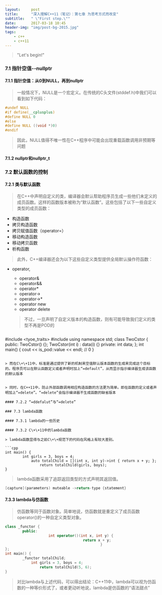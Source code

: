 ```yaml
---
layout:     post
title:      "深入理解C++11（笔记）：第七章 为思考方式而改变"
subtitle:   " \"First step.\""
date:       2017-03-18 10:45
header-img: "img/post-bg-2015.jpg" 
tags:
    - c++
    - c++11
---
```


> "Let's begin!"

### 7.1 指针空值--nullptr

#### 7.1.1 指针空值：从0到NULL，再到nullptr

> 一般情况下，NULL是一个宏定义。在传统的C头文件(stddef.h)中我们可以看到如下代码：

```cpp
#undef NULL
#if define(__cplusplus)
#define NULL 0
#else
#define NULL ((void *)0)
#endif
```

> 因此，NULL值得不唯一性在C\+\+程序中可能会出现重载函数调用非预期等问题

#### 7.1.2 nullptr和nullptr_t

### 7.2 默认函数的控制

#### 7.2.1 类与默认函数

> 在C\+\+中声明自定义的类，编译器会默认帮助程序员生成一些他们未定义的成员函数。这样的函数版本被称为“默认函数”。这些包括了以下一些自定义类型的成员函数：

- 构造函数
- 拷贝构造函数
- 拷贝赋值函数（operator=）
- 移动构造函数
- 移动拷贝函数
- 析构函数

> 此外，C\+\+编译器还会为以下这些自定义类型提供全局默认操作符函数：

- operator,
    - operator&
    - operator&&
    - operator*
    - operator->
    - operator->*
    - operator new
    - operator delete

    > 不过，一旦声明了自定义版本的构造函数，则有可能导致我们定义的类型不再是POD的

    ```cpp
#include <tyoe_traits>
#include <iostream>
    using namespace std;
    class TwoCstor {
            public:
                        TwoCstor() {};
                                TwoCstor(int i) : data(i) {}
                                    private:
                                        int data;
    };
int main() {
        cout << is_pod<TwoCstor>::value << endl;    // 0
}
```

> 而在C\+\+11中，标准是通过提供了新的机制来空值默认版本函数的生成来完成这个目标的。程序员可以在默认函数定义或者声明时加上“=default”，从而显示指示编译器生成该函数的默认版本


> 同时，在C++11中，防止外部函数调用相应构造函数的方法更为简单。即在函数的定义或者声明加上“=delete”。“=delete”会指示编译器不生成函数的缺省版本

#### 7.2.2 “=ddefalut”与“=delete”

### 7.3 lambda函数

#### 7.3.1 lambda的一些历史

#### 7.3.2 C\+\+11中的lambda函数

> lambda函数显得与之前C\+\+规范下的代码在风格上有较大差别。

```cpp
int main() {
        int girls = 3, boys = 4;
            auto totalChild = [](int x, int y)->int { return x + y; };
                return totalChild(girls, boys);
}
```

> lambda函数采用了追踪返回类型的方式声明其返回值。

```cpp
[capture](parameters) muteable ->return-type {statement}
```

#### 7.3.3 lambda与仿函数

> 仿函数等同于函数对象。简单地说，仿函数就是重定义了成员函数operator()的一种自定义类型对象。

```cpp
class _functor {
        public:
                    int operator()(int x, int y) {
                                    return x + y;
                                            }
};
int main() {
        _functor totalChild;
            int girls = 3, boys = 4;
                return totalChild(5, 6);
}
```

> 对比lambda与上述代码，可以得出结论：C\+\+11中，lambda可以视为仿函数的一种等价形式了，或者更动听地说，lambda是仿函数的“语法甜点”


